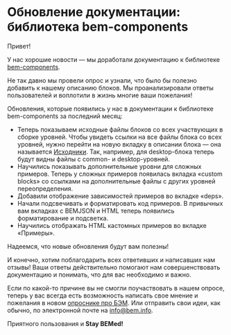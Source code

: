 # Обновление документации: библиотека bem-components

Привет!

У нас хорошие новости — мы доработали документацию к библиотеке [bem-components](https://ru.bem.info/libs/bem-components/).

Не так давно мы провели опрос и узнали, что было бы полезно добавить к нашему описанию блоков. Мы проанализировали ответы пользователей и воплотили в жизнь многие ваши пожелания!

Обновления, которые появились у нас в документации к библиотеке bem-components за последний месяц:

* Теперь показываем исходные файлы блоков со всех участвующих в сборке уровней. Чтобы увидеть ссылки на все файлы блока со всех уровней, нужно перейти на новую вкладку в описании блока — она называется [Исходники](https://ru.bem.info/libs/bem-components/v2/desktop/button/sources/). Так, например, для desktop-блока теперь будут видны файлы с common- и desktop-уровней.
* Научились показывать дополнительные уровни для сложных примеров. Теперь у сложных примеров появилась вкладка «custom blocks» со ссылками на дополнительные файлы с других уровней переопределения.
* Добавили отображение зависимостей примеров во вкладке «deps».
* Начали подсвечивать и форматировать код примеров. В привычных вам вкладках с BEMJSON и HTML теперь появились форматирование и подсветка.
* Научились отображать HTML кастомных примеров во вкладке «Примеры».

Надеемся, что новые обновления будут вам полезны!

И конечно, хотим поблагодарить всех ответивших и написавших нам отзывы! Ваши ответы действительно помогают нам совершенствовать документацию и понимать, что для вас необходимо и важно.

Если по какой-то причине вы не смогли поучаствовать в нашем опросе, теперь у вас всегда есть возможность написать свое мнение и пожелания в новом [опроснике про БЭМ](https://ru.bem.info/feedback/). Или отправить свои идеи, как обычно, по электронной почте на [info@bem.info](mailto:info@bem.info).

Приятного пользования и **Stay BEMed!**
